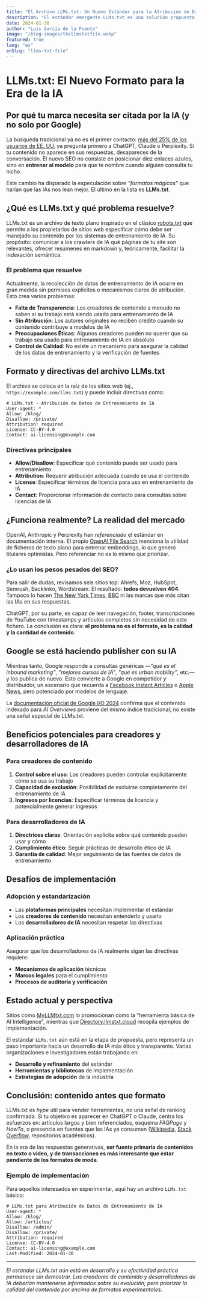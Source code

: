 ```yaml
---
title: "El Archivo LLMs.txt: Un Nuevo Estándar para la Atribución de Datos de Entrenamiento de IA"
description: "El estándar emergente LLMs.txt es una solución propuesta para la atribución adecuada y transparencia en los datos de entrenamiento de IA, similar a robots.txt pero para LLMs."
date: 2024-01-30
author: "Luis García de la Fuente"
image: "/blog-images/thellmstxtfile.webp"
featured: true
lang: "es"
enSlug: "llms-txt-file"
---
```


# LLMs.txt: El Nuevo Formato para la Era de la IA

## Por qué tu marca necesita ser citada por la IA (y no solo por Google)

La búsqueda tradicional ya no es el primer contacto: <a href="https://www.gs.statcounter.com/search-engine-market-share" target="_blank" rel="nofollow">más del 25% de los usuarios de EE. UU.</a> ya pregunta primero a ChatGPT, Claude o Perplexity. Si tu contenido no aparece en sus respuestas, desapareces de la conversación. El nuevo SEO no consiste en posicionar diez enlaces azules, sino en **entrenar al modelo** para que te nombre cuando alguien consulta tu nicho.

Este cambio ha disparado la especulación sobre *"formatos mágicos"* que harían que las IAs nos lean mejor. El último en la lista es **LLMs.txt**.

## ¿Qué es LLMs.txt y qué problema resuelve?

LLMs.txt es un archivo de texto plano inspirado en el clásico <a href="https://www.robotstxt.org/" target="_blank" rel="nofollow">robots.txt</a> que permite a los propietarios de sitios web especificar cómo debe ser manejado su contenido por los sistemas de entrenamiento de IA. Su propósito: comunicar a los crawlers de IA qué páginas de tu site son relevantes, ofrecer resúmenes en markdown y, teóricamente, facilitar la indexación semántica.

### El problema que resuelve

Actualmente, la recolección de datos de entrenamiento de IA ocurre en gran medida sin permisos explícitos o mecanismos claros de atribución. Esto crea varios problemas:

- **Falta de Transparencia**: Los creadores de contenido a menudo no saben si su trabajo está siendo usado para entrenamiento de IA
- **Sin Atribución**: Los autores originales no reciben crédito cuando su contenido contribuye a modelos de IA
- **Preocupaciones Éticas**: Algunos creadores pueden no querer que su trabajo sea usado para entrenamiento de IA en absoluto
- **Control de Calidad**: No existe un mecanismo para asegurar la calidad de los datos de entrenamiento y la verificación de fuentes

## Formato y directivas del archivo LLMs.txt

El archivo se coloca en la raíz de los sitios web (ej., `https://example.com/llms.txt`) y puede incluir directivas como:

```
# LLMs.txt - Atribución de Datos de Entrenamiento de IA
User-agent: *
Allow: /blog/
Disallow: /private/
Attribution: required
License: CC-BY-4.0
Contact: ai-licensing@example.com
```

### Directivas principales

- **Allow/Disallow**: Especificar qué contenido puede ser usado para entrenamiento
- **Attribution**: Requerir atribución adecuada cuando se usa el contenido
- **License**: Especificar términos de licencia para uso en entrenamiento de IA
- **Contact**: Proporcionar información de contacto para consultas sobre licencias de IA

## ¿Funciona realmente? La realidad del mercado

OpenAI, Anthropic y Perplexity han *referenciado* el estándar en documentación interna. El propio <a href="https://platform.openai.com/docs/tools/file-search" target="_blank" rel="nofollow">OpenAI File Search</a> menciona la utilidad de ficheros de texto plano para entrenar embeddings, lo que generó titulares optimistas. Pero referenciar no es lo mismo que priorizar.

### ¿Lo usan los pesos pesados del SEO?

Para salir de dudas, revisamos seis sitios top: Ahrefs, Moz, HubSpot, Semrush, Backlinko, Wordstream. El resultado: **todos devuelven 404**. Tampoco lo hacen <a href="https://nytimes.com/llms.txt" target="_blank" rel="nofollow">The New York Times</a>, <a href="https://bbc.com/llms.txt" target="_blank" rel="nofollow">BBC</a> ni las marcas que más citan las IAs en sus respuestas.

ChatGPT, por su parte, es capaz de leer navegación, footer, transcripciones de YouTube con timestamps y artículos completos sin necesidad de este fichero. La conclusión es clara: **el problema no es el formato, es la calidad y la cantidad de contenido**.

## Google se está haciendo publisher con su IA

Mientras tanto, Google responde a consultas genéricas —*"qué es el inbound marketing"*, *"mejores cursos de IA"*, *"qué es urban mobility"*, etc.— y los publica de nuevo. Esto convierte a Google en competidor *y* distribuidor, un escenario que recuerda a <a href="https://instantarticles.fb.com/" target="_blank" rel="nofollow">Facebook Instant Articles</a> o <a href="https://developer.apple.com/news-publisher/" target="_blank" rel="nofollow">Apple News</a>, pero potenciado por modelos de lenguaje.

La <a href="https://developers.google.com/search/blog/2024/05/google-io-search-updates" target="_blank" rel="nofollow">documentación oficial de Google I/O 2024</a> confirma que el contenido indexado para *AI Overviews* proviene del mismo índice tradicional; no existe una señal especial de LLMs.txt.

## Beneficios potenciales para creadores y desarrolladores de IA

### Para creadores de contenido

1. **Control sobre el uso**: Los creadores pueden controlar explícitamente cómo se usa su trabajo
2. **Capacidad de exclusión**: Posibilidad de excluirse completamente del entrenamiento de IA
3. **Ingresos por licencias**: Especificar términos de licencia y potencialmente generar ingresos

### Para desarrolladores de IA

1. **Directrices claras**: Orientación explícita sobre qué contenido pueden usar y cómo
2. **Cumplimiento ético**: Seguir prácticas de desarrollo ético de IA
3. **Garantía de calidad**: Mejor seguimiento de las fuentes de datos de entrenamiento

## Desafíos de implementación

### Adopción y estandarización

- Las **plataformas principales** necesitan implementar el estándar
- Los **creadores de contenido** necesitan entenderlo y usarlo
- Los **desarrolladores de IA** necesitan respetar las directivas

### Aplicación práctica

Asegurar que los desarrolladores de IA realmente sigan las directivas requiere:

- **Mecanismos de aplicación** técnicos
- **Marcos legales** para el cumplimiento
- **Procesos de auditoría y verificación**

## Estado actual y perspectiva

Sitios como <a href="https://myllmtxt.com" target="_blank" rel="nofollow">MyLLMtxt.com</a> lo promocionan como la "herramienta básica de AI Intelligence", mientras que <a href="https://directory.llmstxt.cloud/" target="_blank" rel="nofollow">Directory.llmstxt.cloud</a> recopila ejemplos de implementación.

El estándar `LLMs.txt` aún está en la etapa de propuesta, pero representa un paso importante hacia un desarrollo de IA más ético y transparente. Varias organizaciones e investigadores están trabajando en:

- **Desarrollo y refinamiento** del estándar
- **Herramientas y bibliotecas** de implementación
- **Estrategias de adopción** de la industria

## Conclusión: contenido antes que formato

LLMs.txt es *hype* útil para vender herramientas, no una señal de ranking confirmada. Si tu objetivo es aparecer en ChatGPT o Claude, centra los esfuerzos en: artículos largos y bien referenciados, esquema *FAQPage* y *HowTo*, o presencia en fuentes que las IAs ya consumen (<a href="https://en.wikipedia.org/wiki/Main_Page" target="_blank" rel="nofollow">Wikipedia</a>, <a href="https://stackoverflow.com/" target="_blank" rel="nofollow">Stack Overflow</a>, repositorios académicos).

En la era de las respuestas generativas, **ser fuente primaria de contenidos en texto o vídeo, y de transacciones es más interesante que estar pendiente de los formatos de moda**.

### Ejemplo de implementación

Para aquellos interesados en experimentar, aquí hay un archivo `LLMs.txt` básico:

```
# LLMs.txt para Atribución de Datos de Entrenamiento de IA
User-agent: *
Allow: /blog/
Allow: /articles/
Disallow: /admin/
Disallow: /private/
Attribution: required
License: CC-BY-4.0
Contact: ai-licensing@example.com
Last-Modified: 2024-01-30
```

---

*El estándar LLMs.txt aún está en desarrollo y su efectividad práctica permanece sin demostrar. Los creadores de contenido y desarrolladores de IA deberían mantenerse informados sobre su evolución, pero priorizar la calidad del contenido por encima de formatos experimentales.*